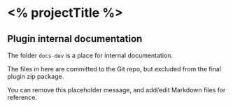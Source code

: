 # <% projectTitle %>

## Plugin internal documentation

The folder `docs-dev` is a place for internal documentation.

The files in here are committed to the Git repo, but excluded from the final plugin zip package.

You can remove this placeholder message, and add/edit Markdown files for reference.
